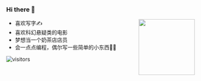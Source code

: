 ### Hi there 👋
<img align="right" src="https://github-readme-stats.vercel.app/api?username=smilezxlee" style="height:150px;">

* 喜欢写字✍️
* 喜欢科幻悬疑类的电影
* 梦想当一个奶茶店店员
* 会一点点编程，偶尔写一些简单的小东西👨‍💻‍

![visitors](https://visitor-badge.glitch.me/badge?page_id=smilezxlee.smilezxlee.readme)


